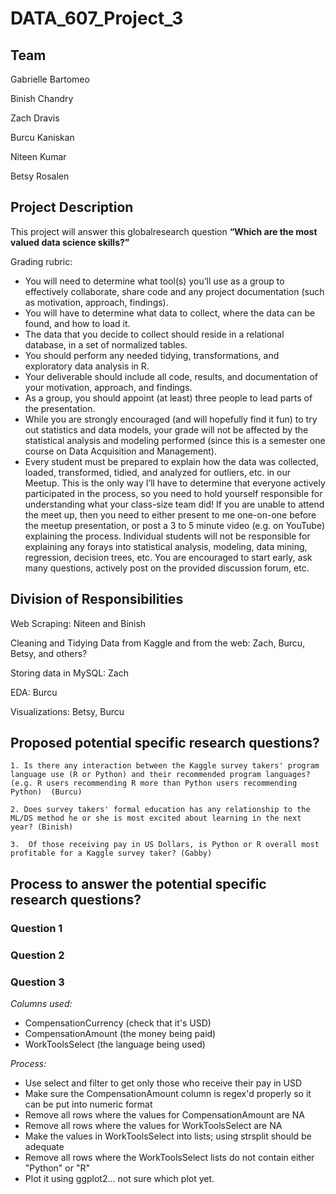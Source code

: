 # DATA_607_Project_3

## Team

Gabrielle Bartomeo

Binish Chandry

Zach Dravis

Burcu Kaniskan

Niteen Kumar

Betsy Rosalen

## Project Description
This project will answer this globalresearch question **“Which are the most valued data science skills?”**

Grading rubric:
+ You will need to determine what tool(s) you’ll use as a group to effectively collaborate, share code and any project documentation (such as motivation, approach, findings).
+ You will have to determine what data to collect, where the data can be found, and how to load it.
+ The data that you decide to collect should reside in a relational database, in a set of normalized tables.
+ You should perform any needed tidying, transformations, and exploratory data analysis in R.
+ Your deliverable should include all code, results, and documentation of your motivation, approach, and findings.
+ As a group, you should appoint (at least) three people to lead parts of the presentation.
+ While you are strongly encouraged (and will hopefully find it fun) to try out statistics and data models, your
grade will not be affected by the statistical analysis and modeling performed (since this is a semester one
course on Data Acquisition and Management).
+ Every student must be prepared to explain how the data was collected, loaded, transformed, tidied, and
analyzed for outliers, etc. in our Meetup. This is the only way I’ll have to determine that everyone actively participated in the process, so you need to hold yourself responsible for understanding what your class-size team did! If you are unable to attend the meet up, then you need to either present to me one-on-one before the meetup presentation, or post a 3 to 5 minute video (e.g. on YouTube) explaining the process. Individual students will not be responsible for explaining any forays into statistical analysis, modeling, data mining, regression, decision trees, etc.
You are encouraged to start early, ask many questions, actively post on the provided discussion forum, etc.

## Division of Responsibilities

Web Scraping: Niteen and Binish

Cleaning and Tidying Data from Kaggle and from the web: Zach, Burcu, Betsy, and others?

Storing data in MySQL: Zach

EDA: Burcu

Visualizations: Betsy, Burcu

## Proposed potential specific research questions?

``` 1. Is there any interaction between the Kaggle survey takers' program language use (R or Python) and their recommended program languages? (e.g. R users recommending R more than Python users recommending Python)  (Burcu) ``` 

``` 2. Does survey takers' formal education has any relationship to the ML/DS method he or she is most excited about learning in the next year? (Binish)   ```  

```3.  Of those receiving pay in US Dollars, is Python or R overall most profitable for a Kaggle survey taker? (Gabby)  ```

## Process to answer the potential specific research questions?

### Question 1

### Question 2

### Question 3

*Columns used:*
+ CompensationCurrency (check that it's USD)
+ CompensationAmount (the money being paid)
+ WorkToolsSelect (the language being used)

*Process:*
+ Use select and filter to get only those who receive their pay in USD
+ Make sure the CompensationAmount column is regex'd properly so it can be put into numeric format
+ Remove all rows where the values for CompensationAmount are NA
+ Remove all rows where the values for WorkToolsSelect are NA
+ Make the values in WorkToolsSelect into lists; using strsplit should be adequate
+ Remove all rows where the WorkToolsSelect lists do not contain either "Python" or "R"
+ Plot it using ggplot2... not sure which plot yet.
 

